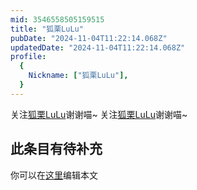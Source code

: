```yaml
---
mid: 3546558505159515
title: "狐栗LuLu"
pubDate: "2024-11-04T11:22:14.068Z"
updatedDate: "2024-11-04T11:22:14.068Z"
profile:
  {
    Nickname: ["狐栗LuLu"],
  }
---
```


关注[狐栗LuLu](https://space.bilibili.com/3546558505159515)谢谢喵~ 关注[狐栗LuLu](https://space.bilibili.com/3546558505159515)谢谢喵~

## 此条目有待补充
你可以在[这里](https://github.com/Yuhanawa/VTuber.ICU-Content/edit/master/v/狐栗LuLu/index.md)编辑本文
